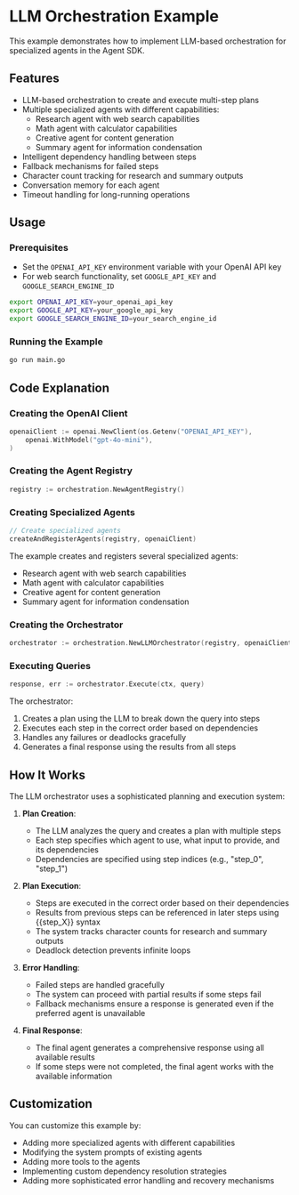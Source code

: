 # LLM Orchestration Example

This example demonstrates how to implement LLM-based orchestration for specialized agents in the Agent SDK.

## Features

- LLM-based orchestration to create and execute multi-step plans
- Multiple specialized agents with different capabilities:
  - Research agent with web search capabilities
  - Math agent with calculator capabilities
  - Creative agent for content generation
  - Summary agent for information condensation
- Intelligent dependency handling between steps
- Fallback mechanisms for failed steps
- Character count tracking for research and summary outputs
- Conversation memory for each agent
- Timeout handling for long-running operations

## Usage

### Prerequisites

- Set the `OPENAI_API_KEY` environment variable with your OpenAI API key
- For web search functionality, set `GOOGLE_API_KEY` and `GOOGLE_SEARCH_ENGINE_ID`

```bash
export OPENAI_API_KEY=your_openai_api_key
export GOOGLE_API_KEY=your_google_api_key
export GOOGLE_SEARCH_ENGINE_ID=your_search_engine_id
```

### Running the Example

```bash
go run main.go
```

## Code Explanation

### Creating the OpenAI Client

```go
openaiClient := openai.NewClient(os.Getenv("OPENAI_API_KEY"),
    openai.WithModel("gpt-4o-mini"),
)
```

### Creating the Agent Registry

```go
registry := orchestration.NewAgentRegistry()
```

### Creating Specialized Agents

```go
// Create specialized agents
createAndRegisterAgents(registry, openaiClient)
```

The example creates and registers several specialized agents:
- Research agent with web search capabilities
- Math agent with calculator capabilities
- Creative agent for content generation
- Summary agent for information condensation

### Creating the Orchestrator

```go
orchestrator := orchestration.NewLLMOrchestrator(registry, openaiClient, mem)
```

### Executing Queries

```go
response, err := orchestrator.Execute(ctx, query)
```

The orchestrator:
1. Creates a plan using the LLM to break down the query into steps
2. Executes each step in the correct order based on dependencies
3. Handles any failures or deadlocks gracefully
4. Generates a final response using the results from all steps

## How It Works

The LLM orchestrator uses a sophisticated planning and execution system:

1. **Plan Creation**:
   - The LLM analyzes the query and creates a plan with multiple steps
   - Each step specifies which agent to use, what input to provide, and its dependencies
   - Dependencies are specified using step indices (e.g., "step_0", "step_1")

2. **Plan Execution**:
   - Steps are executed in the correct order based on their dependencies
   - Results from previous steps can be referenced in later steps using {{step_X}} syntax
   - The system tracks character counts for research and summary outputs
   - Deadlock detection prevents infinite loops

3. **Error Handling**:
   - Failed steps are handled gracefully
   - The system can proceed with partial results if some steps fail
   - Fallback mechanisms ensure a response is generated even if the preferred agent is unavailable

4. **Final Response**:
   - The final agent generates a comprehensive response using all available results
   - If some steps were not completed, the final agent works with the available information

## Customization

You can customize this example by:
- Adding more specialized agents with different capabilities
- Modifying the system prompts of existing agents
- Adding more tools to the agents
- Implementing custom dependency resolution strategies
- Adding more sophisticated error handling and recovery mechanisms
